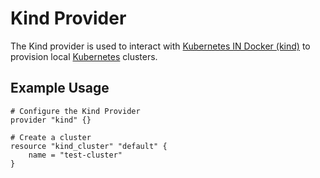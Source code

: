 # Kind Provider

The Kind provider is used to interact with [Kubernetes IN Docker
(kind)](https://github.com/kubernetes-sigs/kind) to provision local
[Kubernetes](https://kubernetes.io) clusters.

## Example Usage

```hcl
# Configure the Kind Provider
provider "kind" {}

# Create a cluster
resource "kind_cluster" "default" {
    name = "test-cluster"
}
```
